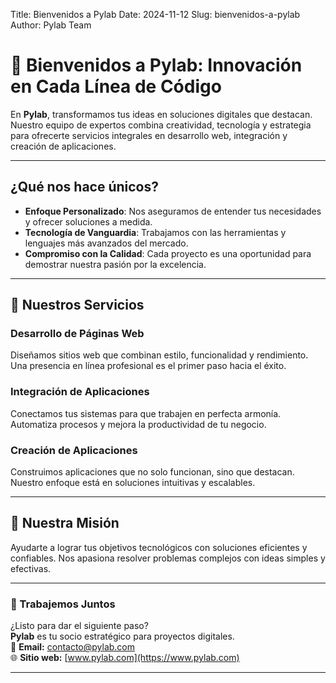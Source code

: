 Title: Bienvenidos a Pylab
Date: 2024-11-12
Slug: bienvenidos-a-pylab
Author: Pylab Team

# 🚀 Bienvenidos a Pylab: Innovación en Cada Línea de Código

En **Pylab**, transformamos tus ideas en soluciones digitales que destacan. Nuestro equipo de expertos combina creatividad, tecnología y estrategia para ofrecerte servicios integrales en desarrollo web, integración y creación de aplicaciones.

---

## ¿Qué nos hace únicos?

- **Enfoque Personalizado**: Nos aseguramos de entender tus necesidades y ofrecer soluciones a medida.
- **Tecnología de Vanguardia**: Trabajamos con las herramientas y lenguajes más avanzados del mercado.
- **Compromiso con la Calidad**: Cada proyecto es una oportunidad para demostrar nuestra pasión por la excelencia.

---

## 🌟 Nuestros Servicios

### Desarrollo de Páginas Web

Diseñamos sitios web que combinan estilo, funcionalidad y rendimiento. Una presencia en línea profesional es el primer paso hacia el éxito.

### Integración de Aplicaciones

Conectamos tus sistemas para que trabajen en perfecta armonía. Automatiza procesos y mejora la productividad de tu negocio.

### Creación de Aplicaciones

Construimos aplicaciones que no solo funcionan, sino que destacan. Nuestro enfoque está en soluciones intuitivas y escalables.

---

## 🎯 Nuestra Misión

Ayudarte a lograr tus objetivos tecnológicos con soluciones eficientes y confiables. Nos apasiona resolver problemas complejos con ideas simples y efectivas.

---

### 🤝 Trabajemos Juntos

¿Listo para dar el siguiente paso?  
**Pylab** es tu socio estratégico para proyectos digitales.  
📧 **Email:** [contacto@pylab.com](mailto:contacto@pylab.com)  
🌐 **Sitio web:** [www.pylab.com](https://www.pylab.com)

---
